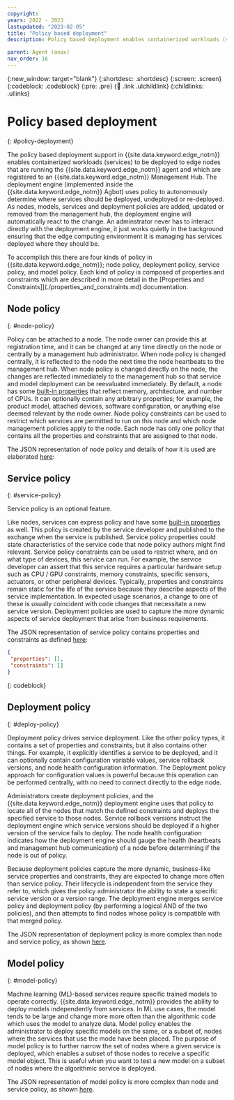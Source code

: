 ```yaml
---
copyright:
years: 2022 - 2023
lastupdated: "2023-02-05"
title: "Policy based deployment"
description: Policy based deployment enables containerized workloads (services) to be deployed to edge nodes

parent: Agent (anax)
nav_order: 16
---
```


{:new_window: target="blank"}
{:shortdesc: .shortdesc}
{:screen: .screen}
{:codeblock: .codeblock}
{:pre: .pre}
{:child: .link .ulchildlink}
{:childlinks: .ullinks}

# Policy based deployment
{: #policy-deployment}

The policy based deployment support in {{site.data.keyword.edge_notm}} enables containerized workloads (services) to be deployed to edge nodes that are running the {{site.data.keyword.edge_notm}} agent and which are registered to an {{site.data.keyword.edge_notm}} Management Hub.
The deployment engine (implemented inside the {{site.data.keyword.edge_notm}} Agbot) uses policy to autonomously determine where services should be deployed, undeployed or re-deployed.
As nodes, models, services and deployment policies are added, updated or removed from the management hub, the deployment engine will automatically react to the change.
An adminstrator never has to interact directly with the deployment engine, it just works quietly in the background ensuring that the edge computing environment it is managing has services deployed where they should be.

To accomplish this there are four kinds of policy in {{site.data.keyword.edge_notm}}; node policy, deployment policy, service policy, and model policy.
Each kind of policy is composed of properties and constraints which are described in more detail in the [Properties and Constraints]](./properties_and_constraints.md) documentation.

## Node policy
{: #node-policy}

Policy can be attached to a node.
The node owner can provide this at registration time, and it can be changed at any time directly on the node or centrally by a management hub administrator.
When node policy is changed centrally, it is reflected to the node the next time the node heartbeats to the management hub.
When node policy is changed directly on the node, the changes are reflected immediately to the management hub so that service and model deployment can be reevaluated immediately.
By default, a node has some [built-in properties](./built_in_policy.md) that reflect memory, architecture, and number of CPUs.
It can optionally contain any arbitrary properties; for example, the product model, attached devices, software configuration, or anything else deemed relevant by the node owner.
Node policy constraints can be used to restrict which services are permitted to run on this node and which node management policies apply to the node.
Each node has only one policy that contains all the properties and constraints that are assigned to that node.

The JSON representation of node policy and details of how it is used are elaborated [here](./node_policy.md):

## Service policy
{: #service-policy}

Service policy is an optional feature.

Like nodes, services can express policy and have some [built-in properties](built_in_policy.md) as well.
This policy is created by the service developer and published to the exchange when the service is published.
Service policy properties could state characteristics of the service code that node policy authors might find relevant.
Service policy constraints can be used to restrict where, and on what type of devices, this service can run.
For example, the service developer can assert that this service requires a particular hardware setup such as CPU / GPU constraints, memory constraints, specific sensors, actuators, or other peripheral devices.
Typically, properties and constraints remain static for the life of the service because they describe aspects of the service implementation.
In expected usage scenarios, a change to one of these is usually coincident with code changes that necessitate a new service version.
Deployment policies are used to capture the more dynamic aspects of service deployment that arise from business requirements.

The JSON representation of service policy contains properties and constraints as defined [here](./properties_and_constraints.md):

```json
{
 "properties": [],
 "constraints": []
}
```
{: codeblock}

## Deployment policy
{: #deploy-policy}

Deployment policy drives service deployment.
Like the other policy types, it contains a set of properties and constraints, but it also contains other things.
For example, it explicitly identifies a service to be deployed, and it can optionally contain configuration variable values, service rollback versions, and node health configuration information.
The Deployment policy approach for configuration values is powerful because this operation can be performed centrally, with no need to connect directly to the edge node.

Administrators create deployment policies, and the {{site.data.keyword.edge_notm}} deployment engine uses that policy to locate all of the nodes that match the defined constraints and deploys the specified service to those nodes.
Service rollback versions instruct the deployment engine which service versions should be deployed if a higher version of the service fails to deploy.
The node health configuration indicates how the deployment engine should gauge the health (heartbeats and management hub communication) of a node before determining if the node is out of policy.

Because deployment policies capture the more dynamic, business-like service properties and constraints, they are expected to change more often than service policy. Their lifecycle is independent from the service they refer to, which gives the policy administrator the ability to state a specific service version or a version range.
The deployment engine merges service policy and deployment policy (by performing a logical AND of the two policies), and then attempts to find nodes whose policy is compatible with that merged policy.

The JSON representation of deployment policy is more complex than node and service policy, as shown [here](./deployment_policy.md).

## Model policy
{: #model-policy}

Machine learning (ML)-based services require specific trained models to operate correctly.
{{site.data.keyword.edge_notm}} provides the ability to deploy models independently from services.
In ML use cases, the model tends to be large and change more more often than the algorithmic code which uses the model to analyze data.
Model policy enables the administrator to deploy specific models on the same, or a subset of, nodes where the services that use the mode have been placed.
The purpose of model policy is to further narrow the set of nodes where a given service is deployed, which enables a subset of those nodes to receive a specific model object.
This is useful when you want to test a new model on a subset of nodes where the algorithmic service is deployed.

The JSON representation of model policy is more complex than node and service policy, as shown [here](./model_policy.md).
